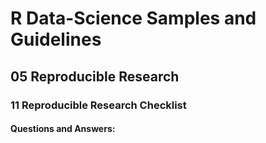 # R Data-Science Samples and Guidelines
## 05 Reproducible Research
### 11 Reproducible Research Checklist
#### Questions and Answers:
